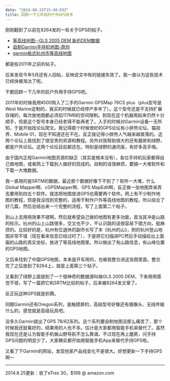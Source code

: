 ```yaml
---
date: "2014-08-23T15:48:03Z"
title: 回顾一下几年前的户外GPS技术
---
```


刚刚翻到了以前在8264发的一些关于GPS的帖子。

* [等高线地图--GLS 2005 DEM 新的DEM数据](http://www.8264.com/viewnews-63008-page-1.html)
* [自制Garmin手持机地图-原创](href="http://bbs.8264.com/forum.php?mod=viewthread&amp;tid=356056&amp;page=1&amp;extra=#pid6373508)
* [garmin格式杭州市等高线地图](http://bbs.8264.com/forum.php?mod=viewthread&amp;tid=351127&amp;page=1&amp;extra=#pid6308961)

都是些2011年之前的帖子。

后来发现今年5月还有人回帖，反映说文中有的链接失效了。我一直以为这些技术已经快被淘汰了呢。

干脆回顾一下几年的前户外用手持GPS吧。

2011年的时候我用¥500购入了二手的Garmin GPSMap 76CS plus（plus型号是West Marine定制的，我买的时候就已经停产多年了）。这个型号还是不支持扩展存储的，每次放地图都必须掐117MB的空间限制。到现在这个机器用起来仍然十分顺手，但是这个型号本身已经老得不能再老了。入手的时候对Garmin设备一无所知，于是开始找论坛爬文。我记得那个时候很好的GPS论坛有小胖熊论坛、猫视界、Mobile 01，现在不知道还在不在。反正我记得小胖熊人气越来越衰落的。这两个论坛上我找到了很宝贵的资源和教程。另外对我帮助很大的还有磨房和绿野，都是户外论坛。这两个论坛目前都还在。特别是绿野的通讯版，有好多高手哦。

由于国内正规Garmin地图资源的缺乏（其实是根本没有），各位手持机玩家都得自己做地图，或者网上下载别人做好的现成的。自制的话很麻烦，要搞一大堆软件和下载一大堆数据。

我一直用的是SRTM的数据，最近那个数据好像下不到了？软件一大堆，什么Global Mapper啊、cGPSMapper啊、GPS MapEdit啊，反正做一张地图弄来弄去要用到四五个软件。就连把地图放进GPS也需要两个软件。网上有不少制作地图的教程，但是我没找到完整的，适用于制作户外等高线地图的教程，所以综合了好几篇，然后总结出来一个完整的流程，写了上面第二个帖子。

到山上去用用效果不错啊。然后就希望自己做的地图有更多功能，首当其冲是山路的标示。杭州的山上山路很多，交叉也不少，不认识路的话很容易下错方向，挺麻烦的。比较好的是，杭州有位退休的副市长写了本《杭州的山》，附的杭州登山地图非常不错（现在看来信息已经过时了），于是把它扫描进PC然后手动描绘出上面画的山路的真实坐标，放进了等高线地图里。所以做出了有山路信息，有山峰位置的GPS地图。

又后来找到了中国GPS地图，本来是开车用的，也被我整合进这张图里面。整合完了之后放到了8264上，就是上面第三个帖子。

又看到了绿野上面提到了一个很神奇的数据源叫做GLS 2005 DEM，下来用用感觉不错，写了一篇把它和SRTM比较的帖子，后来被8264发文章了。

反正玩这种GPS就是折腾。

同期Garmin还有Oregon系列，是触摸屏的，高级型号好像还有摄像头、无线传输什么的，感觉就是高级玩具吧。

没多久Garmin就出了GPS 78/62系列。这个系列要自制地图没那么痛苦了，那个时候我还挺看好的，结果用的人也不多。估计是大家都用智能手机来替代了。虽然我现在还是认为智能手机做山野导航不怎么靠谱。不过现在再上磨房，问手持GPS问题的明显少了，大家确实都开始用智能手机App来替代手持GPS啦。

又看了下Garmin的网站，发现他家产品线变化不是很大。好想更新一下手持GPS啊～

---

2014.8.25更新：收了eTrex 30，$199 @ amazon.com